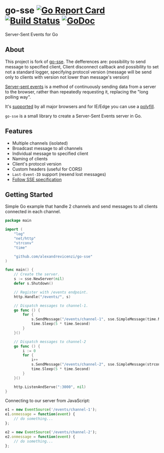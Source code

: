 # go-sse [![Go Report Card](https://goreportcard.com/badge/github.com/vc2402/go-sse)](https://goreportcard.com/report/github.com/vc2402/go-sse) [![Build Status](https://travis-ci.org/vc2402/go-sse.svg?branch=master)](https://travis-ci.org/vc2402/go-sse) [![GoDoc](https://godoc.org/github.com/vc2402/go-sse?status.svg)](http://godoc.org/github.com/vc2402/go-sse)

Server-Sent Events for Go

## About
This project is fork of [go-sse](https://goreportcard.com/report/github.com/alexandrevicenzi/go-sse). The defferences are: possibility to send message to specified client, Client disconnect callback and possibility to set not a standard logger, specifying protocol version (message will be send only to clients with version not lower than message's version)

[Server-sent events](http://www.html5rocks.com/en/tutorials/eventsource/basics/) is a method of continuously sending data from a server to the browser, rather than repeatedly requesting it, replacing the "long polling way".

It's [supported](http://caniuse.com/#feat=eventsource) by all major browsers and for IE/Edge you can use a [polyfill](https://github.com/Yaffle/EventSource).

`go-sse` is a small library to create a Server-Sent Events server in Go.

## Features

- Multiple channels (isolated)
- Broadcast message to all channels
- Individual message to specified client
- Naming of clients
- Client's protocol version
- Custom headers (useful for CORS)
- `Last-Event-ID` support (resend lost messages)
- [Follow SSE specification](https://html.spec.whatwg.org/multipage/comms.html#server-sent-events)

## Getting Started

Simple Go example that handle 2 channels and send messages to all clients connected in each channel.

```go
package main

import (
    "log"
    "net/http"
    "strconv"
    "time"

    "github.com/alexandrevicenzi/go-sse"
)

func main() {
    // Create the server.
    s := sse.NewServer(nil)
    defer s.Shutdown()

    // Register with /events endpoint.
    http.Handle("/events/", s)

    // Dispatch messages to channel-1.
    go func () {
        for {
            s.SendMessage("/events/channel-1", sse.SimpleMessage(time.Now().String()))
            time.Sleep(5 * time.Second)
        }
    }()

    // Dispatch messages to channel-2
    go func () {
        i := 0
        for {
            i++
            s.SendMessage("/events/channel-2", sse.SimpleMessage(strconv.Itoa(i)))
            time.Sleep(5 * time.Second)
        }
    }()

    http.ListenAndServe(":3000", nil)
}
```

Connecting to our server from JavaScript:

```js
e1 = new EventSource('/events/channel-1');
e1.onmessage = function(event) {
    // do something...
};

e2 = new EventSource('/events/channel-2');
e2.onmessage = function(event) {
    // do something...
};
```
